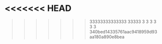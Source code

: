 <<<<<<< HEAD
=======

>>>>>>> 33333333333333
33333
3
3
3
3
3
3
340bed14335761aac9418959d93aa180a890e8bea
